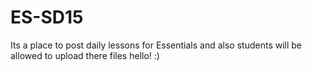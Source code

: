 # ES-SD15
Its a place to post daily lessons for Essentials
and also students will be allowed to upload there files
hello! :)
